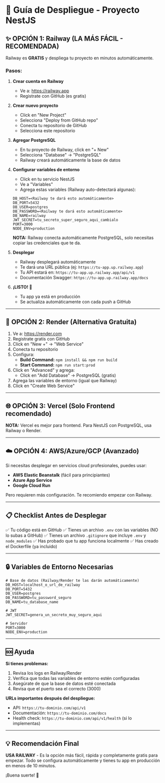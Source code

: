 # 🚀 Guía de Despliegue - Proyecto NestJS

## ✨ OPCIÓN 1: Railway (LA MÁS FÁCIL - RECOMENDADA)

Railway es **GRATIS** y despliega tu proyecto en minutos automáticamente.

### Pasos:

1. **Crear cuenta en Railway** 
   - Ve a: https://railway.app
   - Registrate con GitHub (es gratis)

2. **Crear nuevo proyecto**
   - Click en "New Project"
   - Selecciona "Deploy from GitHub repo"
   - Conecta tu repositorio de GitHub
   - Selecciona este repositorio

3. **Agregar PostgreSQL**
   - En tu proyecto de Railway, click en "+ New"
   - Selecciona "Database" → "PostgreSQL"
   - Railway creará automáticamente la base de datos

4. **Configurar variables de entorno**
   - Click en tu servicio NestJS
   - Ve a "Variables"
   - Agrega estas variables (Railway auto-detectará algunas):
   
   ```
   DB_HOST=<Railway te dará esto automáticamente>
   DB_PORT=5432
   DB_USER=postgres
   DB_PASSWORD=<Railway te dará esto automáticamente>
   DB_NAME=railway
   JWT_SECRET=tu_secreto_super_seguro_aqui_cambialo
   PORT=3000
   NODE_ENV=production
   ```
   
   **NOTA:** Railway conecta automáticamente PostgreSQL, solo necesitas copiar las credenciales que te da.

5. **Desplegar**
   - Railway desplegará automáticamente
   - Te dará una URL pública (ej: `https://tu-app.up.railway.app`)
   - Tu API estará en: `https://tu-app.up.railway.app/api/v1`
   - Documentación Swagger: `https://tu-app.up.railway.app/docs`

6. **¡LISTO! 🎉**
   - Tu app ya está en producción
   - Se actualiza automáticamente con cada push a GitHub

---

## 🐳 OPCIÓN 2: Render (Alternativa Gratuita)

1. Ve a: https://render.com
2. Registrate gratis con GitHub
3. Click en "New +" → "Web Service"
4. Conecta tu repositorio
5. Configura:
   - **Build Command:** `npm install && npm run build`
   - **Start Command:** `npm run start:prod`
6. Click en "Advanced" y agrega:
   - Click en "Add Database" → PostgreSQL (gratis)
7. Agrega las variables de entorno (igual que Railway)
8. Click en "Create Web Service"

---

## 🌐 OPCIÓN 3: Vercel (Solo Frontend recomendado)

**NOTA:** Vercel es mejor para frontend. Para NestJS con PostgreSQL, usa Railway o Render.

---

## ☁️ OPCIÓN 4: AWS/Azure/GCP (Avanzado)

Si necesitas desplegar en servicios cloud profesionales, puedes usar:
- **AWS Elastic Beanstalk** (fácil para principiantes)
- **Azure App Service**
- **Google Cloud Run**

Pero requieren más configuración. Te recomiendo empezar con Railway.

---

## 📋 Checklist Antes de Desplegar

✅ Tu código está en GitHub
✅ Tienes un archivo `.env` con las variables (NO lo subas a GitHub)
✅ Tienes un archivo `.gitignore` que incluye `.env` y `node_modules`
✅ Has probado que tu app funciona localmente
✅ Has creado el Dockerfile (ya incluido)

---

## 🔒 Variables de Entorno Necesarias

```env
# Base de datos (Railway/Render te las darán automáticamente)
DB_HOST=localhost_o_url_de_railway
DB_PORT=5432
DB_USER=postgres
DB_PASSWORD=tu_password_seguro
DB_NAME=tu_database_name

# JWT
JWT_SECRET=genera_un_secreto_muy_seguro_aqui

# Servidor
PORT=3000
NODE_ENV=production
```

---

## 🆘 Ayuda

**Si tienes problemas:**
1. Revisa los logs en Railway/Render
2. Verifica que todas las variables de entorno estén configuradas
3. Asegúrate de que la base de datos esté conectada
4. Revisa que el puerto sea el correcto (3000)

**URLs importantes después del despliegue:**
- API: `https://tu-dominio.com/api/v1`
- Documentación: `https://tu-dominio.com/docs`
- Health check: `https://tu-dominio.com/api/v1/health` (si lo implementas)

---

## 💡 Recomendación Final

**USA RAILWAY** - Es la opción más fácil, rápida y completamente gratis para empezar. 
Todo se configura automáticamente y tienes tu app en producción en menos de 10 minutos.

¡Buena suerte! 🚀
